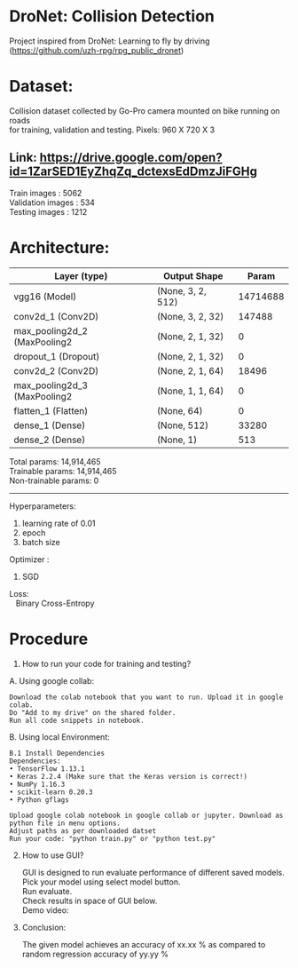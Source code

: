 # DroNet: Collision Detection

Project inspired from DroNet: Learning to fly by driving (https://github.com/uzh-rpg/rpg_public_dronet)

# Dataset:
Collision dataset collected by Go-Pro camera mounted on bike running on roads\
for training, validation and testing. Pixels: 960 X 720 X 3

## Link: https://drive.google.com/open?id=1ZarSED1EyZhqZq_dctexsEdDmzJiFGHg

Train images :      5062\
Validation images : 534\
Testing images :    1212

# Architecture:

|Layer (type)|Output Shape|Param|
|------------|------------|-----|
|vgg16 (Model)|(None, 3, 2, 512)|14714688|
|conv2d_1 (Conv2D)|(None, 3, 2, 32)|147488|
|max_pooling2d_2 (MaxPooling2|(None, 2, 1, 32)|0|
|dropout_1 (Dropout)|(None, 2, 1, 32)|0|         
|conv2d_2 (Conv2D)|(None, 2, 1, 64)|18496|
|max_pooling2d_3 (MaxPooling2|(None, 1, 1, 64)|0|    
|flatten_1 (Flatten)|(None, 64)|0|
|dense_1 (Dense)|(None, 512)|33280|
|dense_2 (Dense)|(None, 1)|513|   


Total params: 14,914,465\
Trainable params: 14,914,465\
Non-trainable params: 0
_________________________________________________________________

Hyperparameters:
1. learning rate of 0.01
2. epoch
3. batch size

Optimizer :
1. SGD

Loss:\
&nbsp;&nbsp;&nbsp;Binary Cross-Entropy

# Procedure

1. How to run your code for training and testing?

A. Using google collab:

    Download the colab notebook that you want to run. Upload it in google colab.
    Do "Add to my drive" on the shared folder.
    Run all code snippets in notebook.
    
B. Using local Environment:

    B.1 Install Dependencies
    Dependencies:
    • TensorFlow 1.13.1
    • Keras 2.2.4 (Make sure that the Keras version is correct!)
    • NumPy 1.16.3
    • scikit-learn 0.20.3
    • Python gflags
    
    Upload google colab notebook in google collab or jupyter. Download as python file in menu options.
    Adjust paths as per downloaded datset
    Run your code: "python train.py" or "python test.py"

2. How to use GUI?

    GUI is designed to run evaluate performance of different saved models.\
    Pick your model using select model button.\
    Run evaluate.\
    Check results in space of GUI below.\
    Demo video: 

3. Conclusion:
   
   The given model achieves an accuracy of xx.xx % as compared to random regression accuracy of yy.yy %
